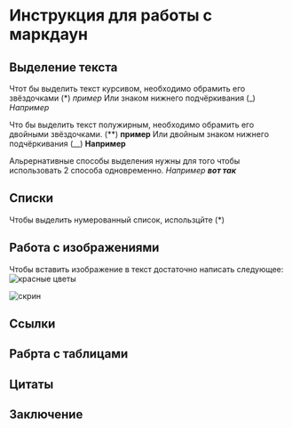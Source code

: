 # Инструкция для работы с маркдаун

## Выделение текста

Чтот бы выделить текст курсивом, необходимо обрамить его звёздочками (*) *пример* Или знаком нижнего подчёркивания (_) _Например_

Что бы выделить текст полужирным, необходимо обрамить его двойными звёздочками. (**) **пример** Или двойным знаком нижнего подчёркивания (__) __Например__

Альрернативные способы выделения нужны для того чтобы использовать 2 способа одновременно. *Например __вот так__*
## Списки

Чтобы выделить нумерованный список, использцйте (*)

## Работа с изображениями

Чтобы вставить изображение в текст достаточно написать следующее:
![красные цветы](fl.jpg)

![скрин](skrin1.png)

## Ссылки

## Рабрта с таблицами

## Цитаты

## Заключение